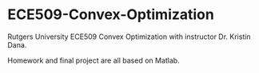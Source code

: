 # ECE509-Convex-Optimization

Rutgers University ECE509 Convex Optimization with instructor Dr. Kristin Dana.

Homework and final project are all based on Matlab.
